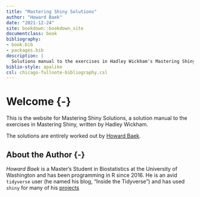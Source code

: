 ```yaml
--- 
title: "Mastering Shiny Solutions"
author: "Howard Baek"
date: "2021-12-24"
site: bookdown::bookdown_site
documentclass: book
bibliography:
- book.bib
- packages.bib
description: |
  Solutions manual to the exercises in Hadley Wickham's Mastering Shiny.
biblio-style: apalike
csl: chicago-fullnote-bibliography.csl
---
```


# Welcome {-}

This is the website for Mastering Shiny Solutions, a solution manual to the exercises in Mastering Shiny, written by Hadley Wickham. 

The solutions are entirely worked out by [Howard Baek](http://insidethetv.rbind.io/). 

## About the Author {-}

_Howard Baek_ is a Master’s Student in Biostatistics at the University of Washington and has been programming in R since 2016. He is an avid `tidyverse` user (he named his blog, “Inside the Tidyverse”) and has used `shiny` for many of his [projects](https://github.com/howardbaek)
